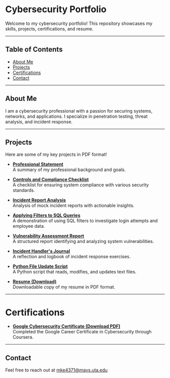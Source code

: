 # Cybersecurity Portfolio

Welcome to my cybersecurity portfolio! This repository showcases my skills, projects, certifications, and resume.

---

## Table of Contents
- [About Me](#about-me)
- [Projects](#projects)
- [Certifications](#certifications)
- [Contact](#contact)

---

## About Me
I am a cybersecurity professional with a passion for securing systems, networks, and applications. I specialize in penetration testing, threat analysis, and incident response.

---

## Projects

Here are some of my key projects in PDF format!

- **[Professional Statement](https://raw.githubusercontent.com/mkespi/Portfolio/main/Course1.docx)**  
  A summary of my professional background and goals.

- **[Controls and Compliance Checklist](https://github.com/mkespi/Portfolio/raw/main/Controls%20and%20Compliance%20Checklist.pdf)**  
  A checklist for ensuring system compliance with various security standards.

- **[Incident Report Analysis](https://github.com/mkespi/Portfolio/raw/main/Incident%20Report%20Analysis.pdf)**  
  Analysis of mock incident reports with actionable insights.

- **[Applying Filters to SQL Queries](https://github.com/mkespi/Portfolio/raw/main/Applying%20Filters%20to%20SQL%20Queries.pdf)**  
  A demonstration of using SQL filters to investigate login attempts and employee data.

- **[Vulnerability Assessment Report](https://github.com/mkespi/Portfolio/raw/main/Vulnerability%20Assessment%20Report.pdf)**  
  A structured report identifying and analyzing system vulnerabilities.

- **[Incident Handler's Journal](https://github.com/mkespi/Portfolio/raw/main/Incident%20Handlers%20Journal.pdf)**  
  A reflection and logbook of incident response exercises.

- **[Python File Update Script](https://github.com/mkespi/Portfolio/raw/main/UpdateFileScript.py)**  
  A Python script that reads, modifies, and updates text files.

- **[Resume (Download)](https://github.com/mkespi/Portfolio/raw/main/resume.pdf)**  
  Downloadable copy of my resume in PDF format.

---

# Certifications

- **[Google Cybersecurity Certificate (Download PDF)](https://github.com/mkespi/Portfolio/raw/main/Google_Cybersecurity_Certificate.pdf)**  
  Completed the Google Career Certificate in Cybersecurity through Coursera.

---

## Contact

Feel free to reach out at mke4371@mavs.uta.edu
